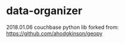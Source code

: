 # data-organizer

2018.01.06  couchbase python lib forked from:
https://github.com/ahodgkinson/geopy
